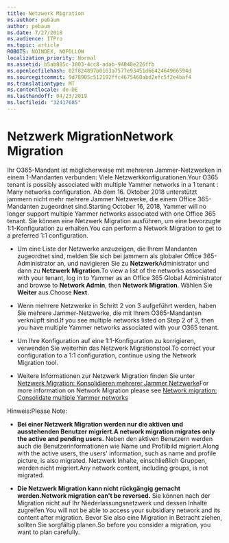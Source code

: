 ```yaml
---
title: Netzwerk Migration
ms.author: pebaum
author: pebaum
ms.date: 7/27/2018
ms.audience: ITPro
ms.topic: article
ROBOTS: NOINDEX, NOFOLLOW
localization_priority: Normal
ms.assetid: b5ab885c-3803-4cc8-adab-94848e226ffb
ms.openlocfilehash: 02f824897b0163a7577e93451d6642464966594d
ms.sourcegitcommit: 9d78905c512192ffc4675468abd2efc5f2e4baf4
ms.translationtype: MT
ms.contentlocale: de-DE
ms.lasthandoff: 04/23/2019
ms.locfileid: "32417685"
---
```

# <a name="network-migration"></a><span data-ttu-id="74253-102">Netzwerk Migration</span><span class="sxs-lookup"><span data-stu-id="74253-102">Network Migration</span></span>

<span data-ttu-id="74253-103">Ihr O365-Mandant ist möglicherweise mit mehreren Jammer-Netzwerken in einem 1-Mandanten verbunden: Viele Netzwerkkonfigurationen.</span><span class="sxs-lookup"><span data-stu-id="74253-103">Your O365 tenant is possibly associated with multiple Yammer networks in a 1 tenant : Many networks configuration.</span></span> <span data-ttu-id="74253-104">Ab dem 16. Oktober 2018 unterstützt jammern nicht mehr mehrere Jammer Netzwerke, die einem Office 365-Mandanten zugeordnet sind.</span><span class="sxs-lookup"><span data-stu-id="74253-104">Starting October 16, 2018, Yammer will no longer support multiple Yammer networks associated with one Office 365 tenant.</span></span> <span data-ttu-id="74253-105">Sie können eine Netzwerk Migration ausführen, um eine bevorzugte 1:1-Konfiguration zu erhalten.</span><span class="sxs-lookup"><span data-stu-id="74253-105">You can perform a Network Migration to get to a preferred 1:1 configuration.</span></span>
  
- <span data-ttu-id="74253-106">Um eine Liste der Netzwerke anzuzeigen, die Ihrem Mandanten zugeordnet sind, melden Sie sich bei jammern als globaler Office 365-Administrator an, und navigieren Sie zu **Netzwerk**Administrator und dann zu **Netzwerk Migration**.</span><span class="sxs-lookup"><span data-stu-id="74253-106">To view a list of the networks associated with your tenant, log in to Yammer as an Office 365 Global Administrator and browse to **Network Admin**, then **Network Migration**.</span></span> <span data-ttu-id="74253-107">Wählen Sie **Weiter** aus.</span><span class="sxs-lookup"><span data-stu-id="74253-107">Choose **Next**.</span></span>
    
- <span data-ttu-id="74253-108">Wenn mehrere Netzwerke in Schritt 2 von 3 aufgeführt werden, haben Sie mehrere Jammer-Netzwerke, die mit Ihrem O365-Mandanten verknüpft sind.</span><span class="sxs-lookup"><span data-stu-id="74253-108">If you see multiple networks listed on Step 2 of 3, then you have multiple Yammer networks associated with your O365 tenant.</span></span>
    
- <span data-ttu-id="74253-109">Um Ihre Konfiguration auf eine 1:1-Konfiguration zu korrigieren, verwenden Sie weiterhin das Netzwerk Migrationstool.</span><span class="sxs-lookup"><span data-stu-id="74253-109">To correct your configuration to a 1:1 configuration, continue using the Network Migration tool.</span></span>
    
- <span data-ttu-id="74253-110">Weitere Informationen zur Netzwerk Migration finden Sie unter [Netzwerk Migration: Konsolidieren mehrerer Jammer Netzwerke](https://support.office.com/article/a22c1b20-9231-4ce2-a916-392b1056d002)</span><span class="sxs-lookup"><span data-stu-id="74253-110">For more information on Network Migration please see [Network migration: Consolidate multiple Yammer networks](https://support.office.com/article/a22c1b20-9231-4ce2-a916-392b1056d002)</span></span>
    
<span data-ttu-id="74253-111">Hinweis:</span><span class="sxs-lookup"><span data-stu-id="74253-111">Please Note:</span></span>
  
- <span data-ttu-id="74253-112">**Bei einer Netzwerk Migration werden nur die aktiven und ausstehenden Benutzer migriert.**</span><span class="sxs-lookup"><span data-stu-id="74253-112">**A network migration migrates only the active and pending users.**</span></span> <span data-ttu-id="74253-113">Neben den aktiven Benutzern werden auch die Benutzerinformationen wie Name und Profilbild migriert.</span><span class="sxs-lookup"><span data-stu-id="74253-113">Along with the active users, the users' information, such as name and profile picture, is also migrated.</span></span> <span data-ttu-id="74253-114">Netzwerk Inhalte, einschließlich Gruppen, werden nicht migriert.</span><span class="sxs-lookup"><span data-stu-id="74253-114">Any network content, including groups, is not migrated.</span></span> 
    
- <span data-ttu-id="74253-115">**Die Netzwerk Migration kann nicht rückgängig gemacht werden.**</span><span class="sxs-lookup"><span data-stu-id="74253-115">**Network migration can't be reversed.**</span></span> <span data-ttu-id="74253-116">Sie können nach der Migration nicht auf Ihr Niederlassungsnetzwerk und dessen Inhalte zugreifen.</span><span class="sxs-lookup"><span data-stu-id="74253-116">You will not be able to access your subsidiary network and its content after migration.</span></span> <span data-ttu-id="74253-117">Bevor Sie also eine Migration in Betracht ziehen, sollten Sie sorgfältig planen.</span><span class="sxs-lookup"><span data-stu-id="74253-117">So before you consider a migration, you want to plan carefully.</span></span> 
    


